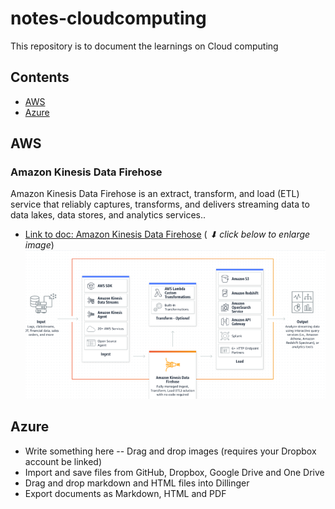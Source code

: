# notes-cloudcomputing
This repository is to document the learnings on Cloud computing


## Contents
- [AWS](#AWS)
- [Azure](#Azure)

## AWS

### Amazon Kinesis Data Firehose
Amazon Kinesis Data Firehose is an extract, transform, and load (ETL) service that reliably captures, transforms, and delivers streaming data to data lakes, data stores, and analytics services..

- [Link to doc: Amazon Kinesis Data Firehose](https://docs.aws.amazon.com/firehose/latest/dev/what-is-this-service.html) 
( _⬇ click below to enlarge image_)
 [![kinesisfirehose](images/AmznDataKinesisFirehose.PNG)](https://d1.awsstatic.com/pdp-how-it-works-assets/product-page-diagram_Amazon-KDF_HIW-V2-Updated-Diagram@2x.6e531854393eabf782f5a6d6d3b63f2e74de0db4.png)




## Azure

- Write something here
-- Drag and drop images (requires your Dropbox account be linked)
- Import and save files from GitHub, Dropbox, Google Drive and One Drive
- Drag and drop markdown and HTML files into Dillinger
- Export documents as Markdown, HTML and PDF
